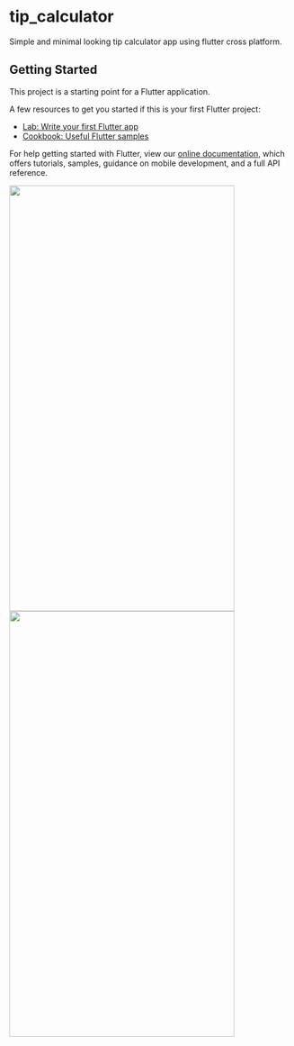# tip_calculator
Simple and minimal looking tip calculator app using flutter cross platform.

## Getting Started

This project is a starting point for a Flutter application.

A few resources to get you started if this is your first Flutter project:

- [Lab: Write your first Flutter app](https://flutter.dev/docs/get-started/codelab)
- [Cookbook: Useful Flutter samples](https://flutter.dev/docs/cookbook)

For help getting started with Flutter, view our
[online documentation](https://flutter.dev/docs), which offers tutorials,
samples, guidance on mobile development, and a full API reference.

<img src="https://user-images.githubusercontent.com/54502617/161839363-4c5f82ba-2252-4692-90d8-d92d126ba236.png" width="400" height="756" /><img src="https://user-images.githubusercontent.com/54502617/161839687-d75b9e70-9caa-4e60-84c3-60d9e49966d9.png" width="400" height="756" />






